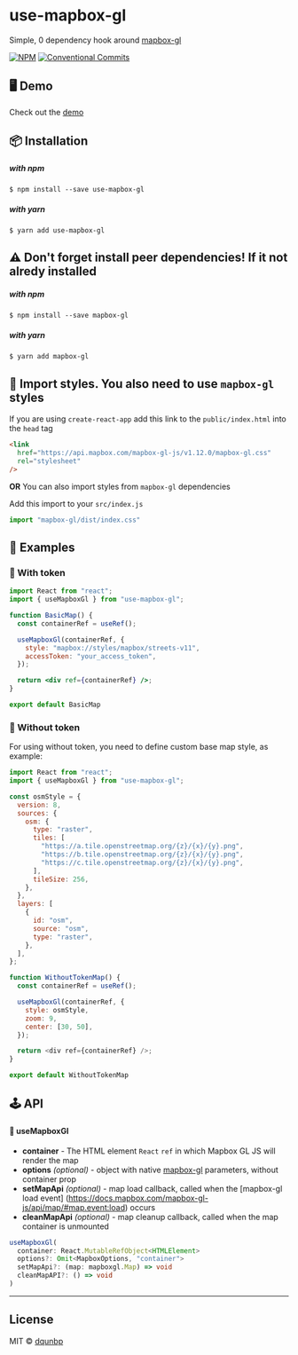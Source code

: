 # use-mapbox-gl

Simple, 0 dependency hook around [mapbox-gl](https://docs.mapbox.com/mapbox-gl-js/api/)

[![NPM](https://img.shields.io/npm/v/use-mapbox-gl.svg)](https://www.npmjs.com/package/use-mapbox-gl) 
[![Conventional Commits](https://img.shields.io/badge/Conventional%20Commits-1.0.0-yellow.svg)](https://conventionalcommits.org)

## 🖥 Demo
Check out the [demo](https://dqunbp.github.io/use-mapbox-gl/)


## 📦 Installation

  ##### with npm

    $ npm install --save use-mapbox-gl

  ##### with yarn

    $ yarn add use-mapbox-gl

## ⚠️ Don't forget install peer dependencies! If it not alredy installed
  ##### with npm

    $ npm install --save mapbox-gl

  ##### with yarn

    $ yarn add mapbox-gl


## 💅 Import styles. You also need to use `mapbox-gl` styles


If you are using `create-react-app` add this link to the `public/index.html` into the `head` tag

```html
<link
  href="https://api.mapbox.com/mapbox-gl-js/v1.12.0/mapbox-gl.css"
  rel="stylesheet"
/>
```

**OR** You can also import styles from `mapbox-gl` dependencies

Add this import to your `src/index.js`
```js
import "mapbox-gl/dist/index.css"
```


## 📖 Examples

### 🔗 With token

```jsx
import React from "react";
import { useMapboxGl } from "use-mapbox-gl";

function BasicMap() {
  const containerRef = useRef();

  useMapboxGl(containerRef, {
    style: "mapbox://styles/mapbox/streets-v11",
    accessToken: "your_access_token",
  });

  return <div ref={containerRef} />;
}

export default BasicMap
```

### 🔗 Without token

For using without token, you need to define custom base map style, as example:

```js
import React from "react";
import { useMapboxGl } from "use-mapbox-gl";

const osmStyle = {
  version: 8,
  sources: {
    osm: {
      type: "raster",
      tiles: [
        "https://a.tile.openstreetmap.org/{z}/{x}/{y}.png",
        "https://b.tile.openstreetmap.org/{z}/{x}/{y}.png",
        "https://c.tile.openstreetmap.org/{z}/{x}/{y}.png",
      ],
      tileSize: 256,
    },
  },
  layers: [
    {
      id: "osm",
      source: "osm",
      type: "raster",
    },
  ],
};

function WithoutTokenMap() {
  const containerRef = useRef();

  useMapboxGl(containerRef, {
    style: osmStyle,
    zoom: 9,
    center: [30, 50],
  });

  return <div ref={containerRef} />;
}

export default WithoutTokenMap
```

## 🕹 API

#### 🔗 useMapboxGl

- **container** - The HTML element `React` `ref` in which Mapbox GL JS will render the map
- **options** *(optional)* - object with native [mapbox-gl](https://docs.mapbox.com/mapbox-gl-js/api/map/#map-parameters) parameters, without container prop
- **setMapApi** *(optional)* - map load callback, called when the [mapbox-gl load event] (https://docs.mapbox.com/mapbox-gl-js/api/map/#map.event:load) occurs
- **cleanMapApi** *(optional)* - map cleanup callback, called when the map container is unmounted

```ts
useMapboxGl(
  container: React.MutableRefObject<HTMLElement> 
  options?: Omit<MapboxOptions, "container">
  setMapApi?: (map: mapboxgl.Map) => void 
  cleanMapAPI?: () => void
)
```

---

## License

MIT © [dqunbp](https://github.com/dqunbp)
